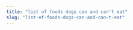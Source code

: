 ```yaml
---
title: "list of foods dogs can and can't eat"
slug: "list-of-foods-dogs-can-and-can-t-eat"
---
```


